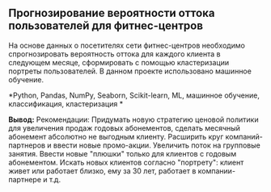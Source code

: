 ## Прогнозирование вероятности оттока пользователей для фитнес-центров

 На основе данных о посетителях сети фитнес-центров необходимо спрогнозировать вероятность оттока для каждого клиента в следующем месяце, сформировать с помощью кластеризации портреты пользователей. В данном проекте использовано машинное обучение.
 
 *Python, Pandas, NumPy, Seaborn, Scikit-learn, ML, машинное обучение, классификация, кластеризация *
 
**Вывод:** Рекомендации: Придумать новую стратегию ценовой политики для увеличения продаж годовых абонементов, сделать месячный абонемент абсолютно не выгодным клиенту. Расширить круг компаний-партнеров и ввести новые промо-акции. Увеличить поток на групповые занятия. Ввести новые "плюшки" только для клиентов с годовым абонементом. Искать новых клиентов согласно "портрету": клиент живет или работает близко, ему за 30 лет, работает в компании-партнере и т.д.
